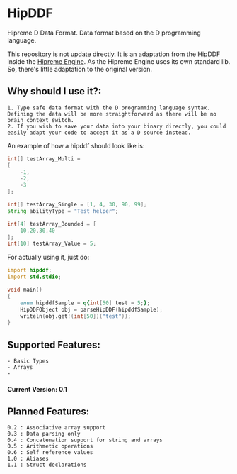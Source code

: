 # HipDDF
Hipreme D Data Format. Data format based on the D programming language.

This repository is not update directly. It is an adaptation from the HipDDF inside the [Hipreme Engine](https://github.com/MrcSnm/HipremeEngine). As the Hipreme Engine uses its own standard lib. So, there's
little adaptation to the original version.

## Why should I use it?:

    1. Type safe data format with the D programming language syntax. Defining the data will be more straightforward as there will be no brain context switch.
    2. If you wish to save your data into your binary directly, you could easily adapt your code to accept it as a D source instead.



An example of how a hipddf should look like is:

```d
int[] testArray_Multi = 
[
    -1,
    -2,
    -3
];

int[] testArray_Single = [1, 4, 30, 90, 99];
string abilityType = "Test helper";

int[4] testArray_Bounded = [
    10,20,30,40
];
int[10] testArray_Value = 5;
```

For actually using it, just do:

```d
import hipddf;
import std.stdio;

void main()
{
    enum hipddfSample = q{int[50] test = 5;};
    HipDDFObject obj = parseHipDDF(hipddfSample);
    writeln(obj.get!(int[50])("test"));
}
```

## Supported Features:
    - Basic Types
    - Arrays
    - 
#### Current Version: 0.1

## Planned Features:
    0.2 : Associative array support
    0.3 : Data parsing only
    0.4 : Concatenation support for string and arrays
    0.5 : Arithmetic operations
    0.6 : Self reference values
    1.0 : Aliases 
    1.1 : Struct declarations